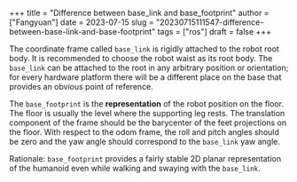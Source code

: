 +++
title = "Difference between base_link and base_footprint"
author = ["Fangyuan"]
date = 2023-07-15
slug = "20230715111547-difference-between-base-link-and-base-footprint"
tags = ["ros"]
draft = false
+++

The coordinate frame called `base_link` is rigidly attached to the robot root body. It is recommended to choose the robot waist as its root body. The `base_link` can be attached to the root in any arbitrary position or orientation; for every hardware platform there will be a different place on the base that provides an obvious point of reference.

The `base_footprint` is the **representation** of the robot position on the floor. The floor is usually the level where the supporting leg rests. The translation component of the frame should be the barycenter of the feet projections on the floor. With respect to the odom frame, the roll and pitch angles should be zero and the yaw angle should correspond to the `base_link` yaw angle.

Rationale: `base_footprint` provides a fairly stable 2D planar representation of the humanoid even while walking and swaying with the `base_link`.
